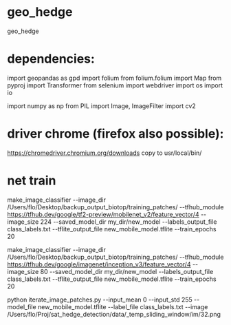 # geo_hedge
geo_hedge

# dependencies:
import geopandas as gpd
import folium
from folium.folium import Map
from pyproj import Transformer
from selenium import webdriver
import os
import io

import numpy as np
from PIL import Image, ImageFilter
import cv2

# driver chrome (firefox also possible):

https://chromedriver.chromium.org/downloads
copy to usr/local/bin/

# net train
make_image_classifier   --image_dir /Users/flo/Desktop/backup_output_biotop/training_patches/   --tfhub_module https://tfhub.dev/google/tf2-preview/mobilenet_v2/feature_vector/4   --image_size 224   --saved_model_dir my_dir/new_model   --labels_output_file class_labels.txt   --tflite_output_file new_mobile_model.tflite --train_epochs 20


make_image_classifier   --image_dir /Users/flo/Desktop/backup_output_biotop/training_patches/   --tfhub_module https://tfhub.dev/google/imagenet/inception_v3/feature_vector/4   --image_size 80   --saved_model_dir my_dir/new_model   --labels_output_file class_labels.txt   --tflite_output_file new_mobile_model.tflite --train_epochs 20


python iterate_image_patches.py   --input_mean 0 --input_std 255   --model_file new_mobile_model.tflite --label_file class_labels.txt --image /Users/flo/Proj/sat_hedge_detection/data/_temp_sliding_window/im/32.png
